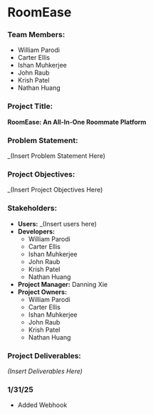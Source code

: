 # RoomEase

### Team Members:
- William Parodi
- Carter Ellis
- Ishan Muhkerjee
- John Raub
- Krish Patel
- Nathan Huang

### Project Title:
**RoomEase: An All-In-One Roommate Platform**

### Problem Statement:
_(Insert Problem Statement Here)

### Project Objectives:
_(Insert Project Objectives Here)

### Stakeholders:
- **Users:** _(Insert users here)
- **Developers:**  
  - William Parodi  
  - Carter Ellis  
  - Ishan Muhkerjee  
  - John Raub  
  - Krish Patel  
  - Nathan Huang
- **Project Manager:** Danning Xie
- **Project Owners:**  
  - William Parodi  
  - Carter Ellis  
  - Ishan Muhkerjee  
  - John Raub  
  - Krish Patel  
  - Nathan Huang

### Project Deliverables:
_(Insert Deliverables Here)_


### 1/31/25
- Added Webhook
